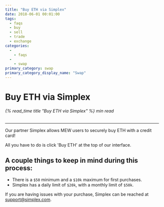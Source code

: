 ```yaml
---
title: "Buy ETH via Simplex"
date: 2018-06-01 00:01:00
tags:
  - faqs
  - buy
  - sell
  - trade
  - exchange
categories:
  - 
    - faqs
  - 
    - swap
primary_category: swap
primary_category_display_name: "Swap"
---
```


# **Buy ETH via Simplex**

###### {% read_time title "Buy ETH via Simplex" %} min read

* * *

Our partner Simplex allows MEW users to securely buy ETH with a credit card!

All you have to do is click 'Buy ETH' at the top of our interface.

## **A couple things to keep in mind during this process:**

-   There is a `$50` minimum and a `$10k` maximum for first purchases.
-   Simplex has a daily limit of `$20k`, with a monthly limit of `$50k`.

If you are having issues with your purchase, Simplex can be reached at [support@simplex.com](mailto:support@simplex.com).
